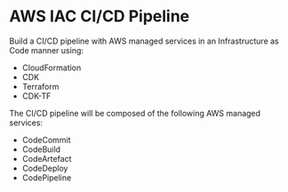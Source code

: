 # AWS IAC CI/CD Pipeline

Build a CI/CD pipeline with AWS managed services in an Infrastructure as Code manner using:

- CloudFormation
- CDK
- Terraform
- CDK-TF

The CI/CD pipeline will be composed of the following AWS managed services:

- CodeCommit
- CodeBuild
- CodeArtefact
- CodeDeploy
- CodePipeline